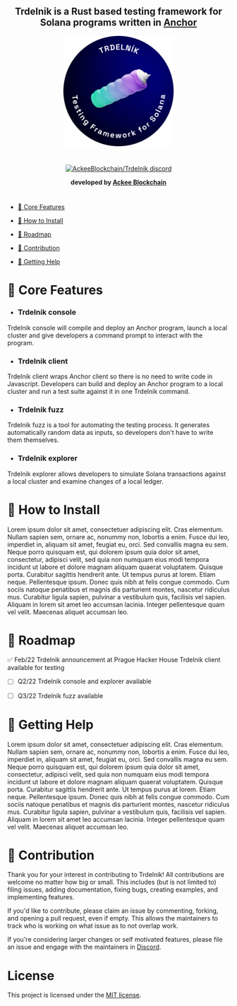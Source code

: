  <div align="center">
 
## **Trdelnik** is a Rust based testing framework for Solana programs written in [Anchor](https://project-serum.github.io/anchor/getting-started/introduction.html) 
 
  <img height="250" width="250" src="Badge Trdelnik 2.png"/>
 
 #
  <p align="center">
   <a href="https://discord.gg/eGduTxK2Es">
    <img src="https://discordapp.com/api/guilds/867746290678104064/widget.png?style=banner2" title="AckeeBlockchain/Trdelnik discord">
   </a>
    </p>
 
**developed by [Ackee Blockchain](https://ackeeblockchain.com)**

 #
 
</div>

- [📌 Core Features](#-core-features)

- [💾 How to Install](#-how-to-install)

- [📆 Roadmap](#-roadmap)

- [🚀 Contribution](#-contribution)

- [🍼 Getting Help](#-getting-help)

# 📌 Core Features

- ### Trdelnik console

Trdelnik console will compile and deploy an Anchor program, launch a local cluster 
and give developers a command prompt to interact with the program.

- ### Trdelnik client

Trdelnik client wraps Anchor client so there is no need to write code in Javascript.
Developers can build and deploy an Anchor program to a local cluster and run a test suite against it in one Trdelnik command.

- ### Trdelnik fuzz
    
Trdelnik fuzz is a tool for automating the testing process. It generates automatically random data as inputs, so developers don't have to write them themselves.

- ### Trdelnik explorer

Trdelnik explorer allows developers to simulate Solana transactions against a
local cluster and examine changes of a local ledger.

# 💾 How to Install

Lorem ipsum dolor sit amet, consectetuer adipiscing elit. Cras elementum. Nullam sapien sem, ornare ac, nonummy non, lobortis a enim. Fusce dui leo, imperdiet in, aliquam sit amet, feugiat eu, orci. Sed convallis magna eu sem. Neque porro quisquam est, qui dolorem ipsum quia dolor sit amet, consectetur, adipisci velit, sed quia non numquam eius modi tempora incidunt ut labore et dolore magnam aliquam quaerat voluptatem. Quisque porta. Curabitur sagittis hendrerit ante. Ut tempus purus at lorem. Etiam neque. Pellentesque ipsum. Donec quis nibh at felis congue commodo. Cum sociis natoque penatibus et magnis dis parturient montes, nascetur ridiculus mus. Curabitur ligula sapien, pulvinar a vestibulum quis, facilisis vel sapien. Aliquam in lorem sit amet leo accumsan lacinia. Integer pellentesque quam vel velit. Maecenas aliquet accumsan leo.

# 📆 Roadmap  

✅ Feb/22
Trdelnik announcement at Prague Hacker House
Trdelnik client available for testing

- [ ]  Q2/22
Trdelnik console and explorer available

- [ ]  Q3/22
Trdelnik fuzz available


# 🍼 Getting Help 

Lorem ipsum dolor sit amet, consectetuer adipiscing elit. Cras elementum. Nullam sapien sem, ornare ac, nonummy non, lobortis a enim. Fusce dui leo, imperdiet in, aliquam sit amet, feugiat eu, orci. Sed convallis magna eu sem. Neque porro quisquam est, qui dolorem ipsum quia dolor sit amet, consectetur, adipisci velit, sed quia non numquam eius modi tempora incidunt ut labore et dolore magnam aliquam quaerat voluptatem. Quisque porta. Curabitur sagittis hendrerit ante. Ut tempus purus at lorem. Etiam neque. Pellentesque ipsum. Donec quis nibh at felis congue commodo. Cum sociis natoque penatibus et magnis dis parturient montes, nascetur ridiculus mus. Curabitur ligula sapien, pulvinar a vestibulum quis, facilisis vel sapien. Aliquam in lorem sit amet leo accumsan lacinia. Integer pellentesque quam vel velit. Maecenas aliquet accumsan leo.



# 🚀 Contribution

Thank you for your interest in contributing to Trdelnik! All contributions are welcome no
matter how big or small. This includes (but is not limited to) filing issues,
adding documentation, fixing bugs, creating examples, and implementing features.

If you'd like to contribute, please claim an issue by commenting, forking, and
opening a pull request, even if empty. This allows the maintainers to track who
is working on what issue as to not overlap work. 

If you're considering larger changes or self motivated features, please file an issue
and engage with the maintainers in [Discord](https://discord.gg/CDTTFXCf).

# License
This project is licensed under the [MIT license](https://github.com/Ackee-Blockchain/trdelnik/blob/master/LICENSE).

